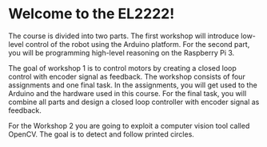 # Welcome to the EL2222!

The course is divided into two parts. The first workshop will introduce low-level control of the robot using the Arduino platform.  For the second part, you will be programming high-level reasoning on the Raspberry Pi 3.

The goal of workshop 1 is to control motors by creating a closed loop control with encoder signal as feedback. The workshop consists of four assignments and one final task. In the assignments, you will get used to the Arduino and the hardware used in this course. For the final task, you will combine all parts and design a closed loop controller with encoder signal as feedback.

For the Workshop 2 you are going to exploit a computer vision tool called OpenCV. The goal is to detect and follow printed circles.

